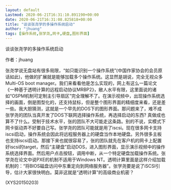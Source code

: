 ```yaml
---
layout: default
Lastmod: 2020-06-21T16:31:10.891190+00:00
date: 2020-06-21T16:31:08.825818+00:00
title: "谈谈张尧学的多操作系统启动"
author: "jhuang"
tags: [操作系统,张学尧,网卡,硬盘,图形界面]
---
```


谈谈张尧学的多操作系统启动

作者：jhuang

张尧学说无盘站有很多局限，“如只能识别一个操作系统”(中国作家协会的会员原话如此)，他做的扩展就是能够加载多个操作系统。这显然是胡说，完全无视众多Multi-OS boot manager。我们来看看他是怎么实现的，网上有这么一篇论文《一种基于透明计算的远程启动协议MRBP2》，敝人水平有限，这里面说的诸如“OSPM机制可定制主引导扇区”完全理解不了。在演示视频中，出现操作系统选择的画面，倒是图型化的，还支持鼠标，但是整个图形界面的精细度来看，还是差一些。我大胆猜测，这就是一个早先的DOS下的图形界面。那问题来了，难不成张学尧的团队当真开发了DOS下联网选择操作系统，再选择启动的东西? 真做成也算不了什么。受制于技术水平，张的团队不大可能走这条路。别的不说，实模式下网卡驱动弄不好要自己写。张学尧的团队可能就是用了iscsi。现在很多网卡支持iscsi启动，操作系统会因此将远程服务器上的硬盘当作本地硬盘。另外很多主板也支持iscsi启动。那接下来也就很容易了，张的团队就先在客户机的网卡上配置好iscsi的target，然后“主硬盘”启动DOS，进入图形界面，显示演示视频中的操作系统选择界面。然后用户点击按钮，调用中断，从一个特定硬盘加载操作系统。张学尧在论文中说PXE的机制不适用于Windows NT。透明计算里面是这样介绍加载机制的：“将BIOS磁盘访问中东重定向到网络服务器”。张学尧要是说了iSCSI引导，估计大家很快明白。莫非这就是“透明计算”的高级商业机密？

(XYS20150203)

